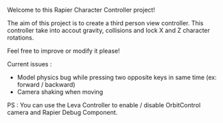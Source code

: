 Welcome to this Rapier Character Controller project!

The aim of this project is to create a third person view controller.
This controller take into accout gravity, collisions and lock X and Z character rotations.

Feel free to improve or modify it please!

Current issues :

- Model physics bug while pressing two opposite keys in same time (ex: forward / backward)
- Camera shaking when moving

PS : You can use the Leva Controller to enable / disable OrbitControl camera and Rapier Debug Component.
